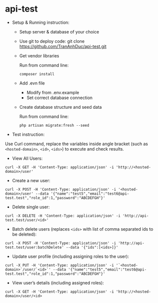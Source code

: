 # api-test

- Setup & Running instruction:
  - Setup server & database of your choice
  - Use git to deploy code: git clone https://github.com/TranAnhDuc/api-test.git
  - Get vendor libraries
    
    Run from command line: 
    
    ```
    composer install
    ```
  - Add .evn file
    - Modify from .env.example
    - Set correct database connection
  - Create database structure and seed data
    
    Run from command line:
    
    ```
    php artisan migrate:fresh --seed
    ```
- Test instruction:

Use Curl command, replace the variables inside angle bracket (such as `<hosted-domain>`, `<id>`, `<ids>`) to execute and check results.

  - View All Users:
  ```
  curl -X GET -H 'Content-Type: application/json' -i 'http://<hosted-domain>/user'
  ```
  - Create a new user:
  ```
  curl -X POST -H 'Content-Type: application/json' -i '<hosted-domain>/user' --data '{"name":"test5","email":"test6@api-test.test","role_id":1,"password":"ABCDEFGH"}'
  ```
  - Delete single user:
  ```
  curl -X DELETE -H 'Content-Type: application/json' -i 'http://api-test.test/user/<id>'
  ```
  - Batch delete users (replaces `<ids>` with list of comma separated ids to be deleted):
  ```
  curl -X POST -H 'Content-Type: application/json' -i 'http://api-test.test/user:batchDelete' --data '{"ids":[<ids>]}'
  ```
  - Update user profile (including assigning roles to the user):
  ```
  curl -X PUT -H 'Content-Type: application/json' -i '`<hosted-domain>`/user/`<id>`' --data '{"name":"test5","email":"test6@api-test.test","role_id":1,"password":"ABCDEFGH"}'
  ```
  - View user’s details (including assigned roles):
  ```
  curl -X GET -H 'Content-Type: application/json' -i 'http://<hosted-domain>/user/<id>
  ```